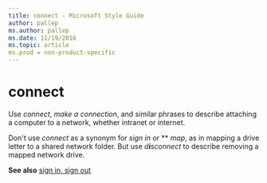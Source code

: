 ```yaml
---
title: connect - Microsoft Style Guide
author: pallep
ms.author: pallep
ms.date: 11/19/2016
ms.topic: article
ms.prod = non-product-specific
---
```


# connect

Use *connect*, *make a connection*, and similar phrases to describe attaching a computer to a network, whether intranet or internet.

Don't use *connect* as a synonym for *sign in* or ** *map*, as in mapping a drive letter to a shared network folder. But use *d**i**sconnect* to describe removing a mapped network drive.

**See also**  [sign in, sign out](/style-guide/a-z-word-list-term-collections/s/sign-in-sign-out)
